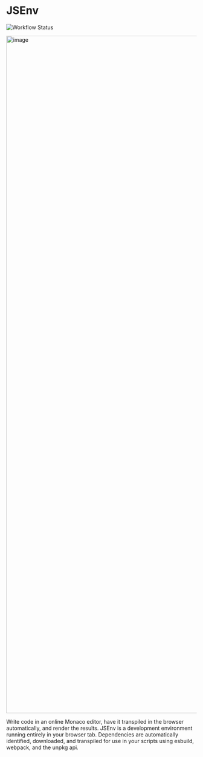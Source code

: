 # JSEnv
![Workflow Status](https://github.com/uxdxdev/jsenv/actions/workflows/deploy-github-pages.yml/badge.svg)

<img width="1791" alt="image" src="https://user-images.githubusercontent.com/3397660/219311388-eca552d7-8a4a-4e31-851c-08e450d9a266.png">

Write code in an online Monaco editor, have it transpiled in the browser automatically, and render the results. JSEnv is a development environment running entirely in your browser tab. Dependencies are automatically identified, downloaded, and transpiled for use in your scripts using esbuild, webpack, and the unpkg api.
